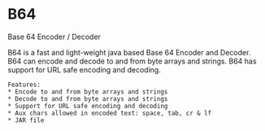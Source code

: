 # B64

Base 64 Encoder / Decoder

B64 is a fast and light-weight java based Base 64 Encoder and Decoder. B64 can encode and decode to and from byte arrays and strings. B64 has support for URL safe encoding and decoding.

    Features:
    * Encode to and from byte arrays and strings
    * Decode to and from byte arrays and strings
    * Support for URL safe encoding and decoding
    * Aux chars allowed in encoded text: space, tab, cr & lf
    * JAR file

